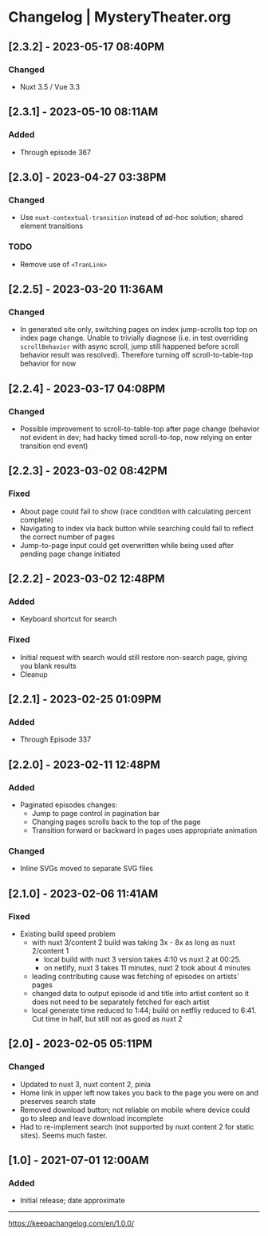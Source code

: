 # Changelog | MysteryTheater.org

## [2.3.2] - 2023-05-17 08:40PM

### Changed

* Nuxt 3.5 / Vue 3.3

## [2.3.1] - 2023-05-10 08:11AM

### Added

* Through episode 367

## [2.3.0] - 2023-04-27 03:38PM

### Changed

* Use `nuxt-contextual-transition` instead of ad-hoc solution; shared element transitions

### TODO

* Remove use of `<TranLink>`

## [2.2.5] - 2023-03-20 11:36AM

### Changed

* In generated site only, switching pages on index jump-scrolls top top on index page change. Unable to trivially diagnose (i.e. in test overriding `scrollBehavior` with async scroll, jump still happened before scroll behavior result was resolved). Therefore turning off scroll-to-table-top behavior for now

## [2.2.4] - 2023-03-17 04:08PM

### Changed

* Possible improvement to scroll-to-table-top after page change (behavior not evident in dev; had hacky timed scroll-to-top, now relying on enter transition end event)

## [2.2.3] - 2023-03-02 08:42PM

### Fixed

* About page could fail to show (race condition with calculating percent complete)
* Navigating to index via back button while searching could fail to reflect the correct number of pages
* Jump-to-page input could get overwritten while being used after pending page change initiated

## [2.2.2] - 2023-03-02 12:48PM

### Added

* Keyboard shortcut for search

### Fixed

* Initial request with search would still restore non-search page, giving you blank results
* Cleanup

## [2.2.1] - 2023-02-25 01:09PM

### Added

* Through Episode 337

## [2.2.0] - 2023-02-11 12:48PM

### Added

* Paginated episodes changes:
  * Jump to page control in pagination bar
  * Changing pages scrolls back to the top of the page
  * Transition forward or backward in pages uses appropriate animation

### Changed

* Inline SVGs moved to separate SVG files

## [2.1.0] - 2023-02-06 11:41AM

### Fixed

* Existing build speed problem
  * with nuxt 3/content 2 build was taking 3x - 8x as long as nuxt 2/content 1
    * local build with nuxt 3 version takes 4:10 vs nuxt 2 at 00:25.
    * on netlify, nuxt 3 takes 11 minutes, nuxt 2 took about 4 minutes
  * leading contributing cause was fetching of episodes on artists' pages
  * changed data to output episode id and title into artist content so it does not need to be separately fetched for each artist
  * local generate time reduced to 1:44; build on netfliy reduced to 6:41. Cut time in half, but still not as good as nuxt 2

## [2.0] - 2023-02-05 05:11PM

### Changed

* Updated to nuxt 3, nuxt content 2, pinia
* Home link in upper left now takes you back to the page you were on and preserves search state
* Removed download button; not reliable on mobile where device could go to sleep and leave download incomplete
* Had to re-implement search (not supported by nuxt content 2 for static sites). Seems much faster.

## [1.0] - 2021-07-01 12:00AM

### Added

* Initial release; date approximate

---

https://keepachangelog.com/en/1.0.0/
